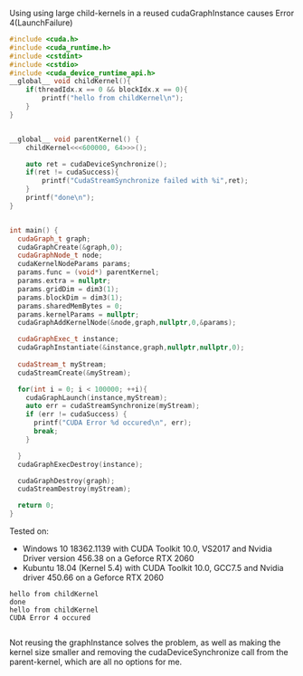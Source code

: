 Using using large child-kernels in a reused cudaGraphInstance causes Error 4(LaunchFailure) 
```cpp
#include <cuda.h>
#include <cuda_runtime.h>
#include <cstdint>
#include <cstdio>
#include <cuda_device_runtime_api.h>
__global__ void childKernel(){
    if(threadIdx.x == 0 && blockIdx.x == 0){
        printf("hello from childKernel\n");
    }
}


__global__ void parentKernel() { 
    childKernel<<<600000, 64>>>();

    auto ret = cudaDeviceSynchronize();
    if(ret != cudaSuccess){
        printf("CudaStreamSynchronize failed with %i",ret);
    }
    printf("done\n");
}


int main() {
  cudaGraph_t graph;
  cudaGraphCreate(&graph,0);
  cudaGraphNode_t node;
  cudaKernelNodeParams params;
  params.func = (void*) parentKernel;
  params.extra = nullptr;
  params.gridDim = dim3(1);
  params.blockDim = dim3(1);
  params.sharedMemBytes = 0;
  params.kernelParams = nullptr;
  cudaGraphAddKernelNode(&node,graph,nullptr,0,&params);

  cudaGraphExec_t instance;
  cudaGraphInstantiate(&instance,graph,nullptr,nullptr,0);
  
  cudaStream_t myStream;
  cudaStreamCreate(&myStream);

  for(int i = 0; i < 100000; ++i){
    cudaGraphLaunch(instance,myStream);
    auto err = cudaStreamSynchronize(myStream);
    if (err != cudaSuccess) {
      printf("CUDA Error %d occured\n", err);
      break;
    }

  }
  cudaGraphExecDestroy(instance);

  cudaGraphDestroy(graph);
  cudaStreamDestroy(myStream);

  return 0;
}

```
Tested on:
- Windows 10 18362.1139 with CUDA Toolkit 10.0, VS2017 and Nvidia Driver version 456.38 on a Geforce RTX 2060
- Kubuntu 18.04 (Kernel 5.4) with CUDA Toolkit 10.0, GCC7.5 and Nvidia driver 450.66 on a Geforce RTX 2060 

```
hello from childKernel
done
hello from childKernel
CUDA Error 4 occured


```

Not reusing the graphInstance solves the problem, as well as making the kernel size smaller and removing the cudaDeviceSynchronize call from the parent-kernel, which are all no options for me.
 
